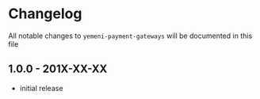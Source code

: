 # Changelog

All notable changes to `yemeni-payment-gateways` will be documented in this file

## 1.0.0 - 201X-XX-XX

- initial release
